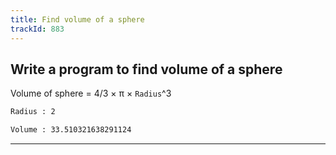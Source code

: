 ```yaml
---
title: Find volume of a sphere
trackId: 883
---
```


## Write a program to find volume of a sphere

Volume of sphere = 4/3 × π × `Radius`^3

```txt
Radius : 2

Volume : 33.510321638291124
```

---
